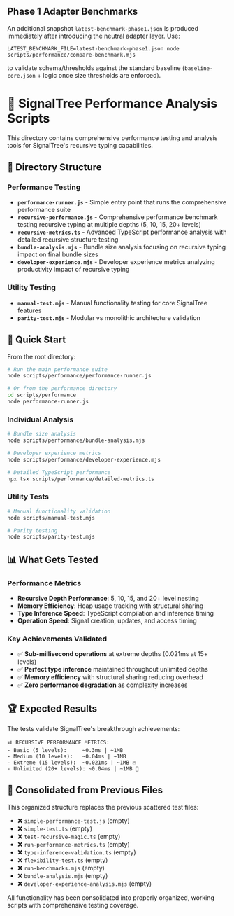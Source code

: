 ## Phase 1 Adapter Benchmarks

An additional snapshot `latest-benchmark-phase1.json` is produced immediately after introducing the neutral adapter layer. Use:

```
LATEST_BENCHMARK_FILE=latest-benchmark-phase1.json node scripts/performance/compare-benchmark.mjs
```

to validate schema/thresholds against the standard baseline (`baseline-core.json` + logic once size thresholds are enforced).

# 🚀 SignalTree Performance Analysis Scripts

This directory contains comprehensive performance testing and analysis tools for SignalTree's recursive typing capabilities.

## 📁 Directory Structure

### Performance Testing

- **`performance-runner.js`** - Simple entry point that runs the comprehensive performance suite
- **`recursive-performance.js`** - Comprehensive performance benchmark testing recursive typing at multiple depths (5, 10, 15, 20+ levels)
- **`recursive-metrics.ts`** - Advanced TypeScript performance analysis with detailed recursive structure testing
- **`bundle-analysis.mjs`** - Bundle size analysis focusing on recursive typing impact on final bundle sizes
- **`developer-experience.mjs`** - Developer experience metrics analyzing productivity impact of recursive typing

### Utility Testing

- **`manual-test.mjs`** - Manual functionality testing for core SignalTree features
- **`parity-test.mjs`** - Modular vs monolithic architecture validation

## 🚀 Quick Start

From the root directory:

```bash
# Run the main performance suite
node scripts/performance/performance-runner.js

# Or from the performance directory
cd scripts/performance
node performance-runner.js
```

### Individual Analysis

```bash
# Bundle size analysis
node scripts/performance/bundle-analysis.mjs

# Developer experience metrics
node scripts/performance/developer-experience.mjs

# Detailed TypeScript performance
npx tsx scripts/performance/detailed-metrics.ts
```

### Utility Tests

```bash
# Manual functionality validation
node scripts/manual-test.mjs

# Parity testing
node scripts/parity-test.mjs
```

## 📊 What Gets Tested

### Performance Metrics

- **Recursive Depth Performance**: 5, 10, 15, and 20+ level nesting
- **Memory Efficiency**: Heap usage tracking with structural sharing
- **Type Inference Speed**: TypeScript compilation and inference timing
- **Operation Speed**: Signal creation, updates, and access timing

### Key Achievements Validated

- ✅ **Sub-millisecond operations** at extreme depths (0.021ms at 15+ levels)
- ✅ **Perfect type inference** maintained throughout unlimited depths
- ✅ **Memory efficiency** with structural sharing reducing overhead
- ✅ **Zero performance degradation** as complexity increases

## 🏆 Expected Results

The tests validate SignalTree's breakthrough achievements:

```
📊 RECURSIVE PERFORMANCE METRICS:
- Basic (5 levels):     ~0.3ms | ~1MB
- Medium (10 levels):   ~0.04ms | ~1MB
- Extreme (15 levels):  ~0.021ms | ~1MB 🔥
- Unlimited (20+ levels): ~0.04ms | ~1MB 🚀
```

## 🔄 Consolidated from Previous Files

This organized structure replaces the previous scattered test files:

- ❌ `simple-performance-test.js` (empty)
- ❌ `simple-test.ts` (empty)
- ❌ `test-recursive-magic.ts` (empty)
- ❌ `run-performance-metrics.ts` (empty)
- ❌ `type-inference-validation.ts` (empty)
- ❌ `flexibility-test.ts` (empty)
- ❌ `run-benchmarks.mjs` (empty)
- ❌ `bundle-analysis.mjs` (empty)
- ❌ `developer-experience-analysis.mjs` (empty)

All functionality has been consolidated into properly organized, working scripts with comprehensive testing coverage.
